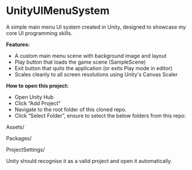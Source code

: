 # UnityUIMenuSystem

A simple main menu UI system created in Unity, designed to showcase my core UI programming skills.

**Features:**
- A custom main menu scene with background image and layout
- Play button that loads the game scene (SampleScene)
- Exit button that quits the application (or exits Play mode in editor)
- Scales cleanly to all screen resolutions using Unity's Canvas Scaler


**How to open this project:**

- Open Unity Hub
- Click “Add Project”
- Navigate to the root folder of this cloned repo.
- Click “Select Folder”, ensure to select the below folders from this repo:

Assets/

Packages/

ProjectSettings/

Unity should recognise it as a valid project and open it automatically.
